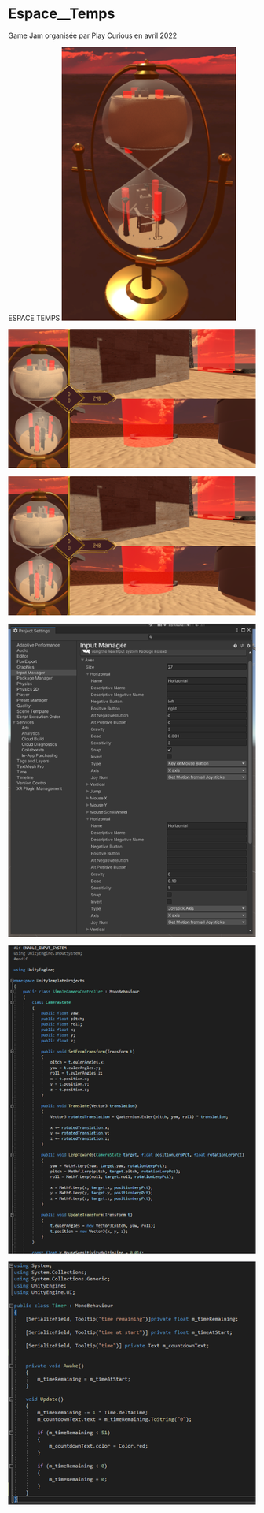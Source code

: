 # Espace__Temps
Game Jam organisée par Play Curious en avril 2022


ESPACE TEMPS
![My Image](IMG05.png)

![My Image](IMG03.png)

![My Image](IMG03.png)

![My Image](IMG02.png)

![My Image](IMG01.png)

![My Image](IMG00.png)
